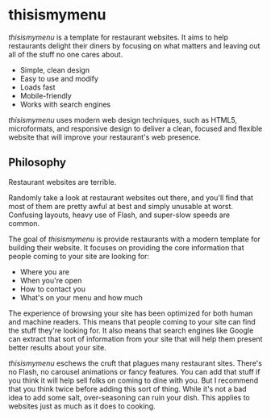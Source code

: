 thisismymenu
============

*thisismymenu* is a template for restaurant websites. It aims to help restaurants delight their diners by focusing on what matters and leaving out all of the stuff no one cares about.

* Simple, clean design
* Easy to use and modify
* Loads fast
* Mobile-friendly
* Works with search engines

*thisismymenu* uses modern web design techniques, such as HTML5, microformats, and responsive design to deliver a clean, focused and flexible website that will improve your restaurant's web presence.

Philosophy
----------

Restaurant websites are terrible.

Randomly take a look at restaurant websites out there, and you'll find that most of them are pretty awful at best and simply unusable at worst. Confusing layouts, heavy use of Flash, and super-slow speeds are common.

The goal of *thisismymenu* is provide restaurants with a modern template for building their website. It focuses on providing the core information that people coming to your site are looking for:

* Where you are
* When you're open
* How to contact you
* What's on your menu and how much

The experience of browsing your site has been optimized for both human and machine readers. This means that people coming to your site can find the stuff they're looking for. It also means that search engines like Google can extract that sort of information from your site that will help them present better results about your site.

*thisismymenu* eschews the cruft that plagues many restaurant sites. There's no Flash, no carousel animations or fancy features. You can add that stuff if you think it will help sell folks on coming to dine with you. But I recommend that you think twice before adding this sort of thing. While it's not a bad idea to add some salt, over-seasoning can ruin your dish. This applies to websites just as much as it does to cooking.